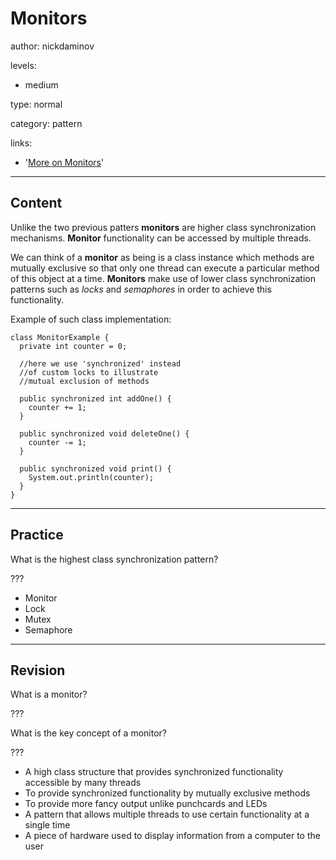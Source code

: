 # Monitors
author: nickdaminov

levels:

  - medium

type: normal

category: pattern

links:

  - '[More on Monitors](https://stackoverflow.com/questions/7335950/semaphore-vs-monitors-whats-the-difference)'

---
## Content

Unlike the two previous patters **monitors** are higher class synchronization mechanisms. **Monitor** functionality can be accessed by multiple threads.

We can think of a **monitor** as being is a class instance which methods are mutually exclusive so that only one thread can execute a particular method of this object at a time. **Monitors** make use of lower class synchronization patterns such as *locks* and *semaphores* in order to achieve this functionality.

Example of such class implementation:

```
class MonitorExample {
  private int counter = 0;

  //here we use 'synchronized' instead
  //of custom locks to illustrate
  //mutual exclusion of methods

  public synchronized int addOne() {
    counter += 1;
  }

  public synchronized void deleteOne() {
    counter -= 1;
  }

  public synchronized void print() {
    System.out.println(counter);
  }
}
```

---
## Practice

What is the highest class synchronization pattern?

???

* Monitor
* Lock
* Mutex
* Semaphore

---
## Revision

What is a monitor?

???

What is the key concept of a monitor?

???

* A high class structure that provides synchronized functionality accessible by many threads
* To provide synchronized functionality by mutually exclusive methods
* To provide more fancy output unlike punchcards and LEDs
* A pattern that allows multiple threads to use certain functionality at a single time
* A piece of hardware used to display information from a computer to the user
